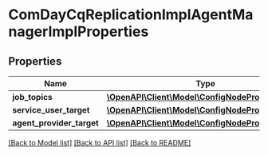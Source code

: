 # ComDayCqReplicationImplAgentManagerImplProperties

## Properties
Name | Type | Description | Notes
------------ | ------------- | ------------- | -------------
**job_topics** | [**\OpenAPI\Client\Model\ConfigNodePropertyString**](ConfigNodePropertyString.md) |  | [optional] 
**service_user_target** | [**\OpenAPI\Client\Model\ConfigNodePropertyString**](ConfigNodePropertyString.md) |  | [optional] 
**agent_provider_target** | [**\OpenAPI\Client\Model\ConfigNodePropertyString**](ConfigNodePropertyString.md) |  | [optional] 

[[Back to Model list]](../README.md#documentation-for-models) [[Back to API list]](../README.md#documentation-for-api-endpoints) [[Back to README]](../README.md)



